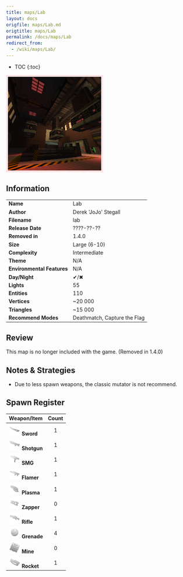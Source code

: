 ```yaml
---
title: maps/Lab
layout: docs
origfile: maps/Lab.md
origtitle: maps/Lab
permalink: /docs/maps/Lab
redirect_from:
  - /wiki/maps/Lab/
---
```

* TOC
{:toc}
<img style='border:5px solid #ffe0e0e0' src="../images/maps/lab.png" width="256px" />

## Information

|                            |                                                     |
|----------------------------|-----------------------------------------------------|
| **Name**                   | Lab                                                 |
| **Author**                 | Derek 'JoJo' Stegall                                |
| **Filename**               | lab                                                 |
| **Release Date**           | ????-??-??                                          |
| **Removed in**             | 1.4.0                                               |
| **Size**                   | Large (6-10)                                        |
| **Complexity**             | Intermediate                                        |
| **Theme**                  | N/A                                                 |
| **Environmental Features** | N/A                                                 |
| **Day/Night**              | ✔/✖                                                 |
| **Lights**                 | 55                                                  |
| **Entities**               | 110                                                 |
| **Vertices**               | ~20 000                                             |
| **Triangles**              | ~15 000                                             |
| **Recommend Modes**        | Deathmatch, Capture the Flag                        |

## Review

This map is no longer included with the game. (Removed in 1.4.0)

## Notes & Strategies

- Due to less spawn weapons, the classic mutator is not recommend.

## Spawn Register

| Weapon/Item                                                         | Count |
|---------------------------------------------------------------------|:-----:|
| <img src="../images/weapons/sword.png" width="32px"/> **Sword**     |   1   |
| <img src="../images/weapons/shotgun.png" width="32px"/> **Shotgun** |   1   |
| <img src="../images/weapons/smg.png" width="32px"/> **SMG**         |   1   |
| <img src="../images/weapons/flamer.png" width="32px"/> **Flamer**   |   1   |
| <img src="../images/weapons/plasma.png" width="32px"/> **Plasma**   |   1   |
| <img src="../images/weapons/zapper.png" width="32px"/> **Zapper**   |   0   |
| <img src="../images/weapons/rifle.png" width="32px"/> **Rifle**     |   1   |
| <img src="../images/weapons/grenade.png" width="32px"/> **Grenade** |   4   |
| <img src="../images/weapons/mine.png" width="32px"/> **Mine**       |   0   |
| <img src="../images/weapons/rocket.png" width="32px"/> **Rocket**   |   1   |
